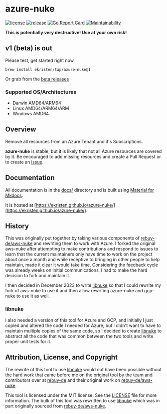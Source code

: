 # azure-nuke

[![license](https://img.shields.io/github/license/ekristen/azure-nuke.svg)](https://github.com/ekristen/azure-nuke/blob/main/LICENSE)
[![release](https://img.shields.io/github/release/ekristen/azure-nuke.svg)](https://github.com/ekristen/azure-nuke/releases)
[![Go Report Card](https://goreportcard.com/badge/github.com/ekristen/azure-nuke)](https://goreportcard.com/report/github.com/ekristen/azure-nuke)
[![Maintainability](https://api.codeclimate.com/v1/badges/51b67f545bfb93ecab2f/maintainability)](https://codeclimate.com/github/ekristen/azure-nuke/maintainability)

**This is potentially very destructive! Use at your own risk!**

## v1 (beta) is out

Please test, get started right now.

```console
brew install ekristen/tap/azure-nuke@1
```

Or grab from the [beta releases](https://github.com/ekristen/azure-nuke/releases?q=beta&expanded=true)

### Supported OS/Architectures

- Darwin AMD64/ARM64
- Linux AMD64/ARM64/ARM
- Windows AMD64

## Overview

Remove all resources from an Azure Tenant and it's Subscriptions.

**azure-nuke** is stable, but it is likely that not all Azure resources are covered by it. Be encouraged to add missing
resources and create a Pull Request or to create an [Issue](https://github.com/ekristen/azure-nuke/issues/new).

## Documentation

All documentation is in the [docs/](docs) directory and is built using [Material for Mkdocs](https://squidfunk.github.io/mkdocs-material/).

It is hosted at [https://ekristen.github.io/azure-nuke/](https://ekristen.github.io/azure-nuke/).

## History

This was originally put together by taking various components of [rebuy-de/aws-nuke](https://github.com/rebuy-de/aws-nuke)
and rewriting them to work with Azure. I forked the original aws-nuke after attempting to make contributions and respond
to issues to learn that the current maintainers only have time to work on the project about once a month and while
receptive to bringing in other people to help maintain, made it clear it would take time. Considering the feedback cycle
was already weeks on initial communications, I had to make the hard decision to fork and maintain it.

I then decided in December 2023 to write [libnuke](https://github.com/ekristen/libnuke) so that I could rewrite
my fork of aws-nuke to use it and then allow rewriting azure-nuke and gcp-nuke to use it as well.

### libnuke

I also needed a version of this tool for Azure and GCP, and initially I just copied and altered the code I needed for
Azure, but I didn't want to have to maintain multiple copies of the same code, so I decided to create
[libnuke](https://github.com/ekristen/libnuke) to abstract all the code that was common between the two tools and write
proper unit tests for it.

## Attribution, License, and Copyright

The rewrite of this tool to use [libnuke](https://github.com/ekristen/libnuke) would not have been possible without the hard work that came before me
on the original tool by the team and contributors over at [rebuy-de](https://github.com/rebuy-de) and their original work on [rebuy-de/aws-nuke](https://github.com/rebuy-de/aws-nuke).

This tool is licensed under the MIT license. See the [LICENSE](LICENSE) file for more information. The bulk of this
tool was rewritten to use [libnuke](https://github.com/ekristen/libnuke) which was in part originally sourced from [rebuy-de/aws-nuke](https://github.com/rebuy-de/aws-nuke).
